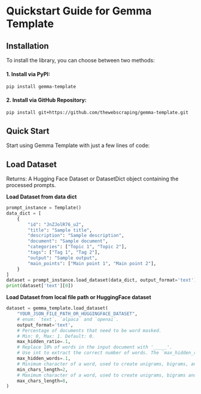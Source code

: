 # Quickstart Guide for Gemma Template

**Installation**
----------------

To install the library, you can choose between two methods:

#### **1\. Install via PyPI:**

```shell
pip install gemma-template
```

#### **2\. Install via GitHub Repository:**

```shell
pip install git+https://github.com/thewebscraping/gemma-template.git
```

**Quick Start**
----------------
Start using Gemma Template with just a few lines of code:

## Load Dataset
Returns: A Hugging Face Dataset or DatasetDict object containing the processed prompts.

**Load Dataset from data dict**
```python
prompt_instance = Template()
data_dict = [
    {
        "id": "JnZJolR76_u2",
        "title": "Sample title",
        "description": "Sample description",
        "document": "Sample document",
        "categories": ["Topic 1", "Topic 2"],
        "tags": ["Tag 1", "Tag 2"],
        "output": "Sample output",
        "main_points": ["Main point 1", "Main point 2"],
    }
]
dataset = prompt_instance.load_dataset(data_dict, output_format='text')   # enum: `text`, `alpaca` and `openai`.
print(dataset['text'][0])
```

**Load Dataset from local file path or HuggingFace dataset**
```python
dataset = gemma_template.load_dataset(
    "YOUR_JSON_FILE_PATH_OR_HUGGINGFACE_DATASET",
    # enum: `text`, `alpaca` and `openai`.
    output_format='text',
    # Percentage of documents that need to be word masked.
    # Min: 0, Max: 1. Default: 0.
    max_hidden_ratio=.1,
    # Replace 10% of words in the input document with '_____'.
    # Use int to extract the correct number of words. The `max_hidden_ratio` parameter must be greater than 0.
    max_hidden_words=.1,
    # Minimum character of a word, used to create unigrams, bigrams, and trigrams. Default is 2.
    min_chars_length=2,
    # Maximum character of a word, used to create unigrams, bigrams and trigrams. Default is 0.
    max_chars_length=8,
)
```
